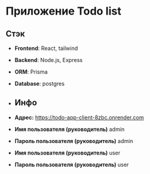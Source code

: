 # Приложение Todo list

## Стэк
- **Frontend**: React, tailwind
- **Backend**: Node.js, Express
- **ORM**: Prisma
- **Database**: postgres

- ## Инфо
- **Адрес:** https://todo-app-client-8zbc.onrender.com
- **Имя пользователя (руководитель)** admin
- **Пароль пользователя (руководитель)** admin
- **Имя пользователя (руководитель)** user
- **Пароль пользователя (руководитель)** user
